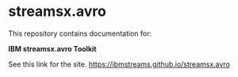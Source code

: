 # streamsx.avro

This repository contains documentation for:

**IBM streamsx.avro Toolkit**

See this link for the site. https://ibmstreams.github.io/streamsx.avro
